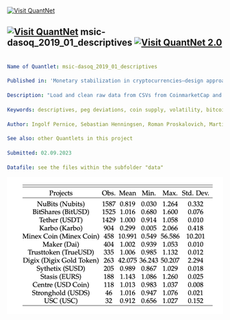 [<img src="https://github.com/QuantLet/Styleguide-and-FAQ/blob/master/pictures/banner.png" width="1100" alt="Visit QuantNet">](http://quantlet.de/)

## [<img src="https://github.com/QuantLet/Styleguide-and-FAQ/blob/master/pictures/qloqo.png" alt="Visit QuantNet">](http://quantlet.de/) **msic-dasoq_2019_01_descriptives** [<img src="https://github.com/QuantLet/Styleguide-and-FAQ/blob/master/pictures/QN2.png" width="60" alt="Visit QuantNet 2.0">](http://quantlet.de/)

```yaml

Name of Quantlet: msic-dasoq_2019_01_descriptives

Published in: 'Monetary stabilization in cryptocurrencies–design approaches and open questions (Pernice et al., 2019)'

Description: "Load and clean raw data from CSVs from CoinmarketCap and blockchair. Calculate peg deviations, returns, volatility, coin supply, and other variables that are used in the paper for providing descriptives. "

Keywords: descriptives, peg deviations, coin supply, volatility, bitcoin, pricing, economics, stablecoin

Author: Ingolf Pernice, Sebastian Henningsen, Roman Proskalovich, Martin Florian, Hermann Elendner, Björn Scheuermann

See also: other Quantlets in this project

Submitted: 02.09.2023

Datafile: see the files within the subfolder "data"


```

![Picture1](descriptives.png)